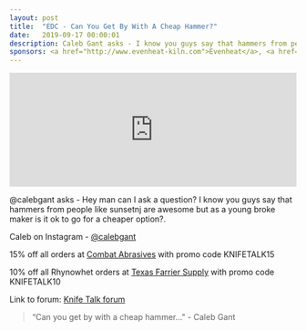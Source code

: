 ```yaml
---
layout: post
title:  "EDC - Can You Get By With A Cheap Hammer?"
date:   2019-09-17 00:00:01
description: Caleb Gant asks - I know you guys say that hammers from people like sunsetnj are awesome but as a young broke maker is it ok to go for a cheaper option. 
sponsors: <a href="http://www.evenheat-kiln.com">Evenheat</a>, <a href="http://www.combatabrasives.com">Combat Abrasives</a>, <a href="https://www.indasa-abrasives.com">IndasaUSA</a>, and <a href="http://www.texasfarriersupply.com">Texas Farrier Supply</a>.
---
```

                
<iframe height="200px" width="100%" frameborder="no" scrolling="no" seamless src="https://player.simplecast.com/4544e897-b204-43ea-bdc9-2585dc11d322?dark=false"></iframe>

@calebgant asks - Hey man can I ask a question? I know you guys say that hammers from people like sunsetnj are awesome but as a young broke maker is it ok to go for a cheaper option?.         

            
  


Caleb on Instagram - <a href="https://www.instagram.com/calebgant">@calebgant</a>







  
15% off all orders at  <a href="http://www.combatabrasives.com">Combat Abrasives</a> with promo code KNIFETALK15

10% off all Rhynowhet orders at  <a href="http://www.texasfarriersupply.com">Texas Farrier Supply</a> with promo code KNIFETALK10
 

   
  

Link to forum: <a href="http://forum.knifetalk.net">Knife Talk forum</a>




 


<blockquote class="largeQuote">“Can you get by with a cheap hammer..." - Caleb Gant</blockquote>




